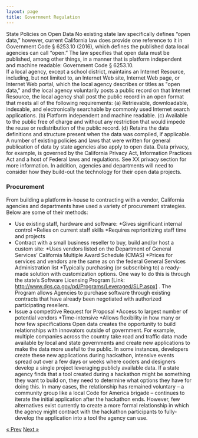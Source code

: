 ```yaml
---
layout: page
title: Government Regulation
---
```


State Policies on Open Data
No existing state law specifically defines “open data,” however, current California law does provide one reference to it in Government Code § 6253.10 (2016), which defines the published data local agencies can call “open.” The law specifies that open data must be published, among other things, in a manner that is platform independent and machine readable:
Government Code § 6253.10.   
If a local agency, except a school district, maintains an Internet Resource, including, but not limited to, an Internet Web site, Internet Web page, or Internet Web portal, which the local agency describes or titles as "open data," and the local agency voluntarily posts a public record on that Internet Resource, the local agency shall post the public record in an open format that meets all of the following requirements:
 (a) Retrievable, downloadable, indexable, and electronically searchable by commonly used Internet search applications.
 (b) Platform independent and machine readable.
 (c) Available to the public free of charge and without any restriction that would impede the reuse or redistribution of the public record.
 (d) Retains the data definitions and structure present when the data was compiled, if applicable.
A number of existing policies and laws that were written for general publication of data by state agencies also apply to open data.  Data privacy, for example, is governed by the California Privacy Act, Information Practices Act and a host of Federal laws and regulations. See XX privacy section for more information. In addition, agencies and departments will need to consider how they build-out the technology for their open data projects.  
### Procurement 
From building a platform in-house to contracting with a vendor, California agencies and departments have used a variety of procurement strategies. Below are some of their methods:
*	Use existing staff, hardware and software: 
  *Gives significant internal control
  *Relies on current staff skills
  *Requires reprioritizing staff time and projects
*	Contract with a small business reseller to buy, build and/or host a custom site:
  *Uses vendors listed on the Department of General Services’ California Multiple Award Schedule (CMAS)
  *Prices for services and vendors are the same as on the federal General Services Administration list
  *Typically purchasing (or subscribing to) a ready-made solution with customization options. One way to do this is through the state’s Software Licensing Program [Link: http://www.dgs.ca.gov/pd/Programs/Leveraged/SLP.aspx] . The Program allows Agencies to purchase software through existing contracts that have already been negotiated with authorized participating resellers.
*	Issue a competitive Request for Proposal
  *Access to largest number of potential vendors
  *Time-intensive
  *Allows flexibility in how many or how few specifications
Open data creates the opportunity to build relationships with innovators outside of government. For example, multiple companies across the country take road and traffic data made available by local and state governments and create new applications to make the data more useful to the public.  In some instances, developers create these new applications during hackathon, intensive events spread out over a few days or weeks where coders and designers develop a single project leveraging publicly available data. If a state agency finds that a tool created during a hackathon might be something they want to build on, they need to determine what options they have for doing this. In many cases, the relationship has remained voluntary – a community group like a local Code for America brigade – continues to iterate the initial application after the hackathon ends. However, few alternatives exist currently to create a more formal relationship in which the agency might contract with the hackathon participants to fully-develop the application into a tool the agency can use.

<!-- Pagination -->
<div class="pagination">
  <a class="pagination-item older" href="{{ site.baseurl }}/06-Governance">&laquo; Prev</a>
  <a class="pagination-item newer" href="{{ site.baseurl }}/08-Privacy">Next &raquo;</a>
</div>

